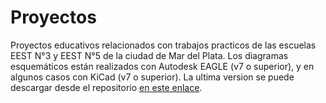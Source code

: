 # Proyectos
Proyectos educativos relacionados con trabajos practicos de las escuelas EEST N°3 y EEST N°5 de la ciudad de Mar del Plata.
Los diagramas esquemáticos están realizados con Autodesk EAGLE (v7 o superior), y en algunos casos con KiCad (v7 o superior).
La ultima version se puede descargar desde el repositorio [en este enlace](https://github.com/lmtreser/Proyectos).
